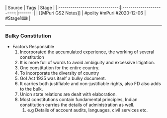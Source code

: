 |             Source             |           Tags           | Stage |
|:------------------------------:|:------------------------:|:------ :|
| [[MPuri GS2 Notes]] | #polity #mPuri #2020-12-06 | #Stage1⌨  | 

---
### Bulky Constitution
- Factors Responsible
	1. Incorporated the accumulated experience, the working of several constitution
	2. It is more full of words to avoid ambiguity and excessive litigation.
	3. One constitution for the entire country.
	4. To incorporate the diversity of country
	5. GoI Act 1935 was itself a bulky document.
	6. It carries both justifiable and non-justifiable rights, also FD also adds to the bulk.
	7. Union state relations are dealt with elaboration.
	8. Most constitutions contain fundamental principles, Indian constitution carries the details of administration as well.
		1.  e.g Details of account audits, languages, civil services etc.

